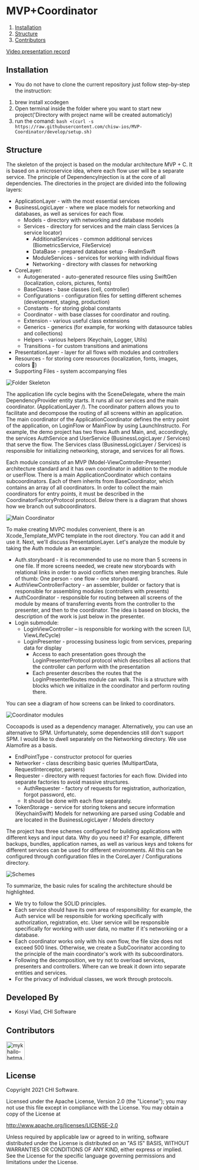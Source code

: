 # MVP+Coordinator


1. [Installation](#installation)
2. [Structure](#structure)
3. [Contributors](#contributors)

[Video presentation record](https://chiswdevelopment.sharepoint.com/sites/iOSteam/_layouts/15/stream.aspx?id=%2Fsites%2FiOSteam%2FShared%20Documents%2FGeneral%2FRecordings%2FСобрание%20в%20канале%20%5FGeneral%5F%2D20220202%5F150412%2DЗапись%20собрания%2Emp4)

## Installation
* You do not have to clone the current repository just follow step-by-step the instruction: 
1. brew install xcodegen
2. Open terminal inside the folder where you want to start new project('Directory with project name will be created automaticly)
3. run the comand: ```bash <(curl -s https://raw.githubusercontent.com/chisw-ios/MVP-Coordinator/develop/setup.sh)```


## Structure
The skeleton of the project is based on the modular architecture MVP + C. It is based on a microservice idea, where each flow user will be a separate service. The principle of DependencyInjection is at the core of all dependencies. The directories in the project are divided into the following layers:
* ApplicationLayer - with the most essential services 
* BusinessLogicLayer - where we place models for networking and databases, as well as services for each flow.
    * Models - directory with networking and database models
    * Services - directory for services and the main class Services (a service locator)
        * AdditionalServices - common additional services (BiometricsService, FileService)
        * DataBase - prepared database setup - RealmSwift
        * ModuleServices - services for working with individual flows 
        * Networking - directory with classes for networking
* CoreLayer:
    * Autogenerated - auto-generated resource files using SwiftGen (localization, colors, pictures, fonts)
    * BaseClases - base classes (cell, controller)
    * Configurations - configuration files for setting different schemes (development, staging, production)
    * Constants - for storing global constants
    * Coordinator - with base classes for coordinator and routing.
    * Extension - various useful class extensions
    * Generics - generics (for example, for working with datasource tables and collections)
    * Helpers - various helpers (Keychain, Logger, Utils)
    * Transitions - for custom transitions and animations 
* PresentationLayer - layer for all flows with modules and controllers
* Resources - for storing core resources (localization, fonts, images, colors 🌷)
* Supporting Files - system accompanying files

![Folder Skeleton](/Assets/folderSkeleton.png)

The application life cycle begins with the SceneDelegate, where the main DependencyProvider entity starts. It runs all our services  and the main coordinator. (ApplicationLayer /). The coordinator pattern allows you to facilitate and decompose the routing of all screens within an application. The main coordinator of the ApplicationCoordinator defines the entry point of the application, on LoginFlow or MainFlow by using LaunchInstructo. For example, the demo project has two flows Auth and Main, and, accordingly, the services AuthService and UserService (BusinessLogicLayer / Services) that serve the flow. The Services class (BusinessLogicLayer / Services) is responsible for initializing networking, storage, and services for all flows.

Each module consists of an MVP (Model-ViewController-Presenter) architecture standard and it has own coordinator in addition to the module or userFlow. There is a main ApplicationCoordinator which contains subcoordinators. Each of them inherits from BaseCoordinator, which contains an array of all coordinators. 
In order to collect the main coordinators for entry points, it must be described in the CoordinatorFactoryProtocol protocol. Below there is a diagram that shows how we branch out subcoordinators.

![Main Coordinator](/Assets/coordinatorMain.jpg)

To make creating MVPC modules convenient, there is an Xcode_Template_MVPC template in the root directory. You can add it and use it. Next, we'll discuss PresentationLayer. Let's analyze the module by taking the Auth module as an example:
* Auth.storyboard - it is recommended to use no more than 5 screens in one file. If more screens needed, we create new storyboards with relational links in order to avoid conflicts when merging branches. Rule of thumb: One person - one flow - one storyboard.
* AuthViewControllerFactory - an assembler, builder or factory that is responsible for assembling modules (controllers with presents)
* AuthCoordinator - responsible for routing between all screens of the module by means of transferring events from the controller to the presenter, and then to the coordinator. The idea is based on blocks, the description of the work is just below in the presenter.
* Login submodule:
	* LoginViewController – is responsible for working with the screen (UI, ViewLifeCycle)
 	* LoginPresenter - processing business logic from services, preparing data for display
		* Access to each presentation goes through the LoginPresenterProtocol protocol which describes all actions that the controller can perform with the presentation
		* Each presenter describes the routes that the LoginPresenterRoutes module can walk. This is a structure with blocks which we initialize in the coordinator and perform routing there.
          
You can see a diagram of how screens can be linked to coordinators.

![Coordinator modules](/Assets/coordinatorModule.jpg)

Cocoapods is used as a dependency manager. Alternatively, you can use an alternative to SPM. Unfortunately, some dependencies still don't support SPM.
I would like to dwell separately on the Networking directory. We use Alamofire as a basis.
* EndPointType - constructor protocol for queries
* Networker - class describing basic queries (MultipartData, RequestInterceptor, parsers)
* Requester - directory with request factories for each flow.
Divided into separate factories to avoid massive structures.
	* AuthRequester - factory of requests for registration, authorization, forgot password, etc.
	* It should be done with each flow separately. 
* TokenStorage - service for storing tokens and secure information (KeychainSwift) Models for networking are parsed using Codable and are located in the BusinessLogicLayer / Models directory

The project has three schemes configured for building applications with different keys and input data. Why do you need it? For example, different backups, bundles, application names, as well as various keys and tokens for different services can be used for different environments. All this can be configured through configuration files in the CoreLayer / Configurations directory.

![Schemes](/Assets/schemes.png)

To summarize, the basic rules for scaling the architecture should be highlighted.
* We try to follow the SOLID principles.
* Each service should have its own area of responsibility: for example, the Auth service will be responsible for working specifically with authorization, registration, etc. User service will be responsible specifically for working with user data, no matter if it's networking or a database.
* Each coordinator works only with his own flow, the file size does not exceed 500 lines. Otherwise, we create a SubCoorinator according to the principle of the main coordinator's work with its subcoordinators.
* Following the decomposition, we try not to overload services, presenters and controllers. Where can we break it down into separate entities and services.
* For the privacy of individual classes, we work through protocols.

Developed By
------------

* Kosyi Vlad, CHI Software

## Contributors

[//]: contributor-faces

<a href="https://github.com/hetmanskiy"><img src="https://avatars.githubusercontent.com/u/23431222?v=4" title="mykhailo-hetmanskyi" width="50" height="50"></a>

[//]: contributor-faces


License
--------

Copyright 2021 CHI Software.

Licensed under the Apache License, Version 2.0 (the "License");
you may not use this file except in compliance with the License.
You may obtain a copy of the License at

http://www.apache.org/licenses/LICENSE-2.0

Unless required by applicable law or agreed to in writing, software
distributed under the License is distributed on an "AS IS" BASIS,
WITHOUT WARRANTIES OR CONDITIONS OF ANY KIND, either express or implied.
See the License for the specific language governing permissions and
limitations under the License.

